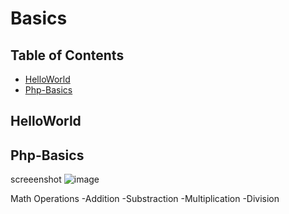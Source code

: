 # Basics

## Table of Contents 



- [HelloWorld](#helloworld)
- [Php-Basics](#php-basics)


## HelloWorld

## Php-Basics

screeenshot
![image](https://user-images.githubusercontent.com/57916204/156655237-8217b5c9-f435-49da-94c5-a76b8fce02d8.png)


 Math Operations
 -Addition
 -Substraction
 -Multiplication
 -Division


